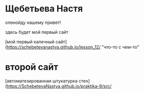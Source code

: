 # Щебетьева Настя
оленойду нашему привет!

здесь будет 
мой первый сайт

[мой первый калечный сайт](https://schebetevanastya.github.io/lesson_12/ "что-то с чем-то"


# второй сайт

[автоматезированная штукатурка стен](https://SchebetevaNastya.github.io/praktika-9/src/
